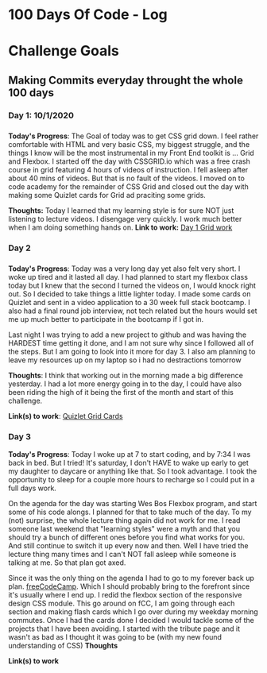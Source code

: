 # 100 Days Of Code - Log

# Challenge Goals 
## Making Commits everyday throught the whole 100 days

### Day 1: 10/1/2020
##### 

**Today's Progress**: 
The Goal of today was to get CSS grid down. I feel rather comfortable with HTML and very basic CSS, my biggest struggle, and the things I know will be the most instrumental in my Front End toolkit is ... Grid and Flexbox. I started off the day with CSSGRID.io which was a free crash course in grid featuring 4 hours of videos of instruction. I fell asleep after about 40 mins of videos. But that is no fault of the videos. I moved on to code academy for the remainder of CSS Grid and closed out the day with making some Quizlet cards for Grid ad praciting some grids.
<br>

**Thoughts:** 
Today I learned that my learning style is for sure NOT just listening to lecture videos. I disengage very quickly. I work much better when I am doing something hands on. 
**Link to work:** 
[Day 1 Grid work](https://github.com/hey-tae/100-days-of-code/tree/master/Day1)


### Day 2 
#####

**Today's Progress**: 
Today was a very long day yet also felt very short. I woke up tired and it lasted all day. I had planned to start my flexbox class today but I knew that the second I turned the videos on, I would knock right out. So I decided to take things a little lighter today. I made some cards on Quizlet and sent in a video application to a 30 week full stack bootcamp. I also had a final round job interview, not tech related but the hours would set me up much better to participate in the bootcamp if I got in. 
<br> 

Last night I was trying to add a new project to github and was having the HARDEST time getting it done, and I am not sure why since I followed all of the steps. But I am going to look into it more for day 3. I also am planning to leave my resources up on my laptop so i had no destractions tomorrow 

**Thoughts**: 
I think that working out in the morning made a big difference yesterday. I had a lot more energy going in to the day, I could have also been riding the high of it being the first of the month and start of this challenge. 

**Link(s) to work**: 
[Quizlet Grid Cards](https://quizlet.com/532688623/grid-flash-cards/)

### Day 3 

**Today's Progress**: 
Today I woke up at 7 to start coding, and by 7:34 I was back in bed. But I tried! It's saturday, I don't HAVE to wake up early to get my daughter to daycare or anything like that. So I took advantage. I took the opportunity to sleep for a couple more hours to recharge so I could put in a full days work. 
<br>

On the agenda for the day was starting Wes Bos Flexbox program, and start some of his code alongs. I planned for that to take much of the day. To my (not) surprise, the whole lecture thing again did not work for me. I read someone last weekend that "learning styles" were a myth and that you should try a bunch of different ones before you find what works for you. And still continue to switch it up every now and then. Well I have tried the lecture thing many times and I can't NOT fall asleep while someone is talking at me. So that plan got axed. 
<br>

Since it was the only thing on the agenda I had to go to my forever back up plan. [freeCodeCamp](https://www.freecodecamp.org/learn). Which I should probably bring to the forefront since it's usually where I end up. I redid the flexbox section of the responsive design CSS module. This go around on fCC, I am going through each section and making flash cards which I go over during my weekday morning commutes. Once I had the cards done I decided I would tackle some of the projects that I have been avoiding. I started with the tribute page and it wasn't as bad as I thought it was going to be (with my new found understanding of CSS)
**Thoughts** 

**Link(s) to work**


